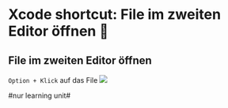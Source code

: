 # Xcode shortcut: File im zweiten Editor öffnen 🚀

## File im zweiten Editor öffnen

`Option + Klick` auf das File
![][image-1]

[image-1]:	assets/image-asset.png

#nur learning unit#